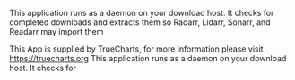 This application runs as a daemon on your download host. It checks for completed downloads and extracts them so Radarr, Lidarr, Sonarr, and Readarr may import them

This App is supplied by TrueCharts, for more information please visit https://truecharts.org
This application runs as a daemon on your download host. It checks for
